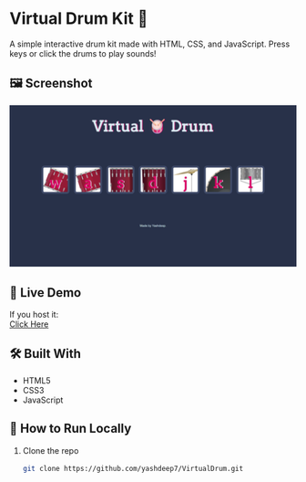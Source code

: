 # Virtual Drum Kit 🥁

A simple interactive drum kit made with HTML, CSS, and JavaScript. Press keys or click the drums to play sounds!

## 🖼️ Screenshot
![Screenshot](./Screenshot.png)

## 🔗 Live Demo
If you host it:  
[Click Here](https://yashdeep7.github.io/VirtualDrum/)

## 🛠️ Built With
- HTML5  
- CSS3  
- JavaScript

## 🚀 How to Run Locally
1. Clone the repo  
   ```bash
   git clone https://github.com/yashdeep7/VirtualDrum.git
